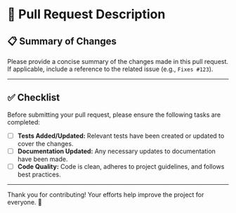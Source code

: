 # 📝 Pull Request Description

## 📋 Summary of Changes
Please provide a concise summary of the changes made in this pull request.  
If applicable, include a reference to the related issue (e.g., `Fixes #123`).

---

## ✅ Checklist
Before submitting your pull request, please ensure the following tasks are completed:

- [ ] **Tests Added/Updated:** Relevant tests have been created or updated to cover the changes.  
- [ ] **Documentation Updated:** Any necessary updates to documentation have been made.  
- [ ] **Code Quality:** Code is clean, adheres to project guidelines, and follows best practices.

---

Thank you for contributing! Your efforts help improve the project for everyone. 🚀

